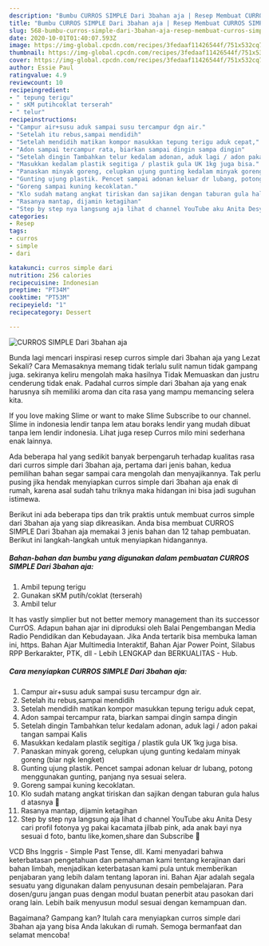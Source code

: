 ```yaml
---
description: "Bumbu CURROS SIMPLE Dari 3bahan aja | Resep Membuat CURROS SIMPLE Dari 3bahan aja Yang Paling Enak"
title: "Bumbu CURROS SIMPLE Dari 3bahan aja | Resep Membuat CURROS SIMPLE Dari 3bahan aja Yang Paling Enak"
slug: 568-bumbu-curros-simple-dari-3bahan-aja-resep-membuat-curros-simple-dari-3bahan-aja-yang-paling-enak
date: 2020-10-01T01:40:07.593Z
image: https://img-global.cpcdn.com/recipes/3fedaaf11426544f/751x532cq70/curros-simple-dari-3bahan-aja-foto-resep-utama.jpg
thumbnail: https://img-global.cpcdn.com/recipes/3fedaaf11426544f/751x532cq70/curros-simple-dari-3bahan-aja-foto-resep-utama.jpg
cover: https://img-global.cpcdn.com/recipes/3fedaaf11426544f/751x532cq70/curros-simple-dari-3bahan-aja-foto-resep-utama.jpg
author: Essie Paul
ratingvalue: 4.9
reviewcount: 10
recipeingredient:
- " tepung terigu"
- " sKM putihcoklat terserah"
- " telur"
recipeinstructions:
- "Campur air+susu aduk sampai susu tercampur dgn air."
- "Setelah itu rebus,sampai mendidih"
- "Setelah mendidih matikan kompor masukkan tepung terigu aduk cepat,"
- "Adon sampai tercampur rata, biarkan sampai dingin sampa dingin"
- "Setelah dingin Tambahkan telur kedalam adonan, aduk lagi / adon pakai tangan sampai Kalis"
- "Masukkan kedalam plastik segitiga / plastik gula UK 1kg juga bisa."
- "Panaskan minyak goreng, celupkan ujung gunting kedalam minyak goreng (biar ngk lengket)"
- "Gunting ujung plastik. Pencet sampai adonan keluar dr lubang, potong menggunakan gunting, panjang nya sesuai selera."
- "Goreng sampai kuning kecoklatan."
- "Klo sudah matang angkat tiriskan dan sajikan dengan taburan gula halus d atasnya 🤤"
- "Rasanya mantap, dijamin ketagihan"
- "Step by step nya langsung aja lihat d channel YouTube aku Anita Desy cari profil fotonya yg pakai kacamata jilbab pink, ada anak bayi nya sesuai d foto, bantu like,komen,share dan Subscribe 🤗"
categories:
- Resep
tags:
- curros
- simple
- dari

katakunci: curros simple dari 
nutrition: 256 calories
recipecuisine: Indonesian
preptime: "PT34M"
cooktime: "PT53M"
recipeyield: "1"
recipecategory: Dessert

---
```



![CURROS SIMPLE Dari 3bahan aja](https://img-global.cpcdn.com/recipes/3fedaaf11426544f/751x532cq70/curros-simple-dari-3bahan-aja-foto-resep-utama.jpg)

Bunda lagi mencari inspirasi resep curros simple dari 3bahan aja yang Lezat Sekali? Cara Memasaknya memang tidak terlalu sulit namun tidak gampang juga. sekiranya keliru mengolah maka hasilnya Tidak Memuaskan dan justru cenderung tidak enak. Padahal curros simple dari 3bahan aja yang enak harusnya sih memiliki aroma dan cita rasa yang mampu memancing selera kita.

If you love making Slime or want to make Slime Subscribe to our channel. Slime in indonesia lendir tanpa lem atau boraks lendir yang mudah dibuat tanpa lem lendir indonesia. Lihat juga resep Curros milo mini sederhana enak lainnya.

Ada beberapa hal yang sedikit banyak berpengaruh terhadap kualitas rasa dari curros simple dari 3bahan aja, pertama dari jenis bahan, kedua pemilihan bahan segar sampai cara mengolah dan menyajikannya. Tak perlu pusing jika hendak menyiapkan curros simple dari 3bahan aja enak di rumah, karena asal sudah tahu triknya maka hidangan ini bisa jadi suguhan istimewa.


Berikut ini ada beberapa tips dan trik praktis untuk membuat curros simple dari 3bahan aja yang siap dikreasikan. Anda bisa membuat CURROS SIMPLE Dari 3bahan aja memakai 3 jenis bahan dan 12 tahap pembuatan. Berikut ini langkah-langkah untuk menyiapkan hidangannya.

<!--inarticleads1-->

##### Bahan-bahan dan bumbu yang digunakan dalam pembuatan CURROS SIMPLE Dari 3bahan aja:

1. Ambil  tepung terigu
1. Gunakan  sKM putih/coklat (terserah)
1. Ambil  telur


It has vastly simplier but not better memory management than its successor CurrOS. Adapun bahan ajar ini diproduksi oleh Balai Pengembangan Media Radio Pendidikan dan Kebudayaan. Jika Anda tertarik bisa membuka laman ini, https. Bahan Ajar Multimedia Interaktif, Bahan Ajar Power Point, Silabus RPP Berkarakter, PTK, dll - Lebih LENGKAP dan BERKUALITAS - Hub. 

<!--inarticleads2-->

##### Cara menyiapkan CURROS SIMPLE Dari 3bahan aja:

1. Campur air+susu aduk sampai susu tercampur dgn air.
1. Setelah itu rebus,sampai mendidih
1. Setelah mendidih matikan kompor masukkan tepung terigu aduk cepat,
1. Adon sampai tercampur rata, biarkan sampai dingin sampa dingin
1. Setelah dingin Tambahkan telur kedalam adonan, aduk lagi / adon pakai tangan sampai Kalis
1. Masukkan kedalam plastik segitiga / plastik gula UK 1kg juga bisa.
1. Panaskan minyak goreng, celupkan ujung gunting kedalam minyak goreng (biar ngk lengket)
1. Gunting ujung plastik. Pencet sampai adonan keluar dr lubang, potong menggunakan gunting, panjang nya sesuai selera.
1. Goreng sampai kuning kecoklatan.
1. Klo sudah matang angkat tiriskan dan sajikan dengan taburan gula halus d atasnya 🤤
1. Rasanya mantap, dijamin ketagihan
1. Step by step nya langsung aja lihat d channel YouTube aku Anita Desy cari profil fotonya yg pakai kacamata jilbab pink, ada anak bayi nya sesuai d foto, bantu like,komen,share dan Subscribe 🤗


VCD Bhs Inggris - Simple Past Tense, dll. Kami menyadari bahwa keterbatasan pengetahuan dan pemahaman kami tentang kerajinan dari bahan limbah, menjadikan keterbatasan kami pula untuk memberikan penjabaran yang lebih dalam tentang laporan ini. Bahan Ajar adalah segala sesuatu yang digunakan dalam penyusunan desain pembelajaran. Para dosen/guru jangan puas dengan modul buatan penerbit atau pasokan dari orang lain. Lebih baik menyusun modul sesuai dengan kemampuan dan. 

Bagaimana? Gampang kan? Itulah cara menyiapkan curros simple dari 3bahan aja yang bisa Anda lakukan di rumah. Semoga bermanfaat dan selamat mencoba!

